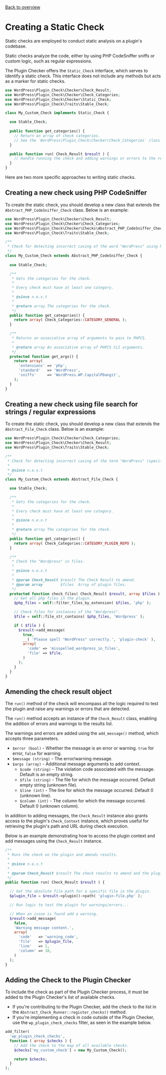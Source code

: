 [Back to overview](./README.md)

# Creating a Static Check

Static checks are employed to conduct static analysis on a plugin's codebase.

Static checks analyze the code, either by using PHP CodeSniffer sniffs or custom logic, such as regular expressions.

The Plugin Checker offers the `Static_Check` interface, which serves to identify a static check. This interface does not include any methods but acts as a marker for static checks.

```php
use WordPress\Plugin_Check\Checker\Check_Result;
use WordPress\Plugin_Check\Checker\Check_Categories;
use WordPress\Plugin_Check\Checker\Static_Check;
use WordPress\Plugin_Check\Traits\Stable_Check;

class My_Custom_Check implements Static_Check {

  use Stable_Check;
  
  public function get_categories() {
    // Return an array of check categories.
    // See the `WordPress\Plugin_Check\Checker\Check_Categories` class for available categories.
  }

  public function run( Check_Result $result ) {
    // Handle running the check and adding warnings or errors to the result.
  }
}
```

Here are two more specific approaches to writing static checks.

## Creating a new check using PHP CodeSniffer

To create the static check, you should develop a new class that extends the `Abstract_PHP_CodeSniffer_Check` class. Below is an example:

```php
use WordPress\Plugin_Check\Checker\Check_Result;
use WordPress\Plugin_Check\Checker\Check_Categories;
use WordPress\Plugin_Check\Checker\Checks\Abstract_PHP_CodeSniffer_Check;
use WordPress\Plugin_Check\Traits\Stable_Check;

/**
 * Check for detecting incorrect casing of the word "WordPress" using PHP CodeSniffer.
 */
class My_Custom_Check extends Abstract_PHP_CodeSniffer_Check {
  
  use Stable_Check;

  /**
   * Gets the categories for the check.
   *
   * Every check must have at least one category.
   *
   * @since n.e.x.t
   *
   * @return array The categories for the check.
   */
  public function get_categories() {
    return array( Check_Categories::CATEGORY_GENERAL );
  }

  /**
   * Returns an associative array of arguments to pass to PHPCS.
   *
   * @return array An associative array of PHPCS CLI arguments.
   */
  protected function get_args() {
    return array(
      'extensions' => 'php',
      'standard'   => 'WordPress',
      'sniffs'     => 'WordPress.WP.CapitalPDangit',
    );
  }
}
```

## Creating a new check using file search for strings / regular expressions

To create the static check, you should develop a new class that extends the `Abstract_File_Check` class. Below is an example:

```php
use WordPress\Plugin_Check\Checker\Check_Categories;
use WordPress\Plugin_Check\Checker\Check_Result;
use WordPress\Plugin_Check\Traits\Stable_Check;

/**
 * Check for detecting incorrect casing of the term "WordPress" (specifically "Wordpress") using string search in files.
 *
 * @since n.e.x.t
 */
class My_Custom_Check extends Abstract_File_Check {

  use Stable_Check;

  /**
   * Gets the categories for the check.
   *
   * Every check must have at least one category.
   *
   * @since n.e.x.t
   *
   * @return array The categories for the check.
   */
  public function get_categories() {
    return array( Check_Categories::CATEGORY_PLUGIN_REPO );
  }

  /**
   * Check the "Wordpress" in files.
   *
   * @since n.e.x.t
   *
   * @param Check_Result $result The Check Result to amend.
   * @param array        $files  Array of plugin files.
   */
  protected function check_files( Check_Result $result, array $files ) {
    // Get all php files in the plugin.
    $php_files = self::filter_files_by_extension( $files, 'php' );

    // Check files for instances of the "Wordpress".
    $file = self::file_str_contains( $php_files, 'Wordpress' );

    if ( $file ) {
      $result->add_message(
        true,
        __( 'Please spell "WordPress" correctly.', 'plugin-check' ),
        array(
          'code' => 'misspelled_wordpress_in_files',
          'file' => $file,
        )
      );
    }
  }
}
```

## Amending the check result object

The `run()` method of the check will encompass all the logic required to test the plugin and raise any warnings or errors that are detected.

The `run()` method accepts an instance of the `Check_Result` class, enabling the addition of errors and warnings to the results list.

The warnings and errors are added using the `add_message()` method, which accepts three parameters.

- `$error (bool)` - Whether the message is an error or warning. `true` for error, `false` for warning.
- `$message (string)` - The error/warning message.
- `$args (array)` - Additional message arguments to add context.
  - `$code (string)` - The violation code associated with the message. Default is an empty string.
  - `$file (string)` - The file for which the message occurred. Default empty string (unknown file).
  - `$line (int)` - The line for which the message occurred. Default 0 (unknown line).
  - `$column (int)` - The column for which the message occurred. Default 0 (unknown column).

In addition to adding messages, the `Check_Result` instance also grants access to the plugin's `Check_Context` instance, which proves useful for retrieving the plugin's path and URL during check execution.

Below is an example demonstrating how to access the plugin context and add messages using the `Check_Result` instance.

```php
/**
 * Runs the check on the plugin and amends results.
 *
 * @since n.e.x.t
 *
 * @param Check_Result $result The check results to amend and the plugin context.
 */
public function run( Check_Result $result ) {

  // Get the absolute file path for a specific file in the plugin.
  $plugin_file = $result->plugin()->path( 'plugin-file.php' );

  // Run logic to test the plugin for warnings/errors...

  // When an issue is found add a warning.
  $result->add_message(
    false, 
    'Warning message content.', 
    array(
      'code'   => 'warning_code',
      'file'   => $plugin_file,
      'line'   => 1,
      'column' => 10,
    )
  );
}
```

## Adding the Check to the Plugin Checker

To include the check as part of the Plugin Checker process, it must be added to the Plugin Checker's list of available checks.

- If you're contributing to the Plugin Checker, add the check to the list in the `Abstract_Check_Runner::register_checks()` method.
- If you're implementing a check in code outside of the Plugin Checker, use the `wp_plugin_check_checks` filter, as seen in the example below.

```php
add_filter(
  'wp_plugin_check_checks',
  function ( array $checks ) {
    // Add the check to the map of all available checks.
    $checks['my_custom_check'] = new My_Custom_Check();

    return $checks;
  }
);
```
